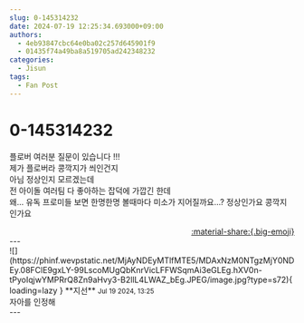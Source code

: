 ```yaml
---
slug: 0-145314232
date: 2024-07-19 12:25:34.693000+09:00
authors:
  - 4eb93847cbc64e0ba02c257d645901f9
  - 01435f74a49ba8a519705ad242348232
categories:
  - Jisun
tags:
  - Fan Post
---
```


# 0-145314232

<div class="post-container" markdown="1">
<div class="content-container md-sidebar__scrollwrap" markdown="1">

플로버 여러분 질문이 있습니다 !!!<br>제가 플로버라 콩깍지가 씌인건지<br>아님 정상인지 모르겠는데<br>전 아이돌 여러팀 다 좋아하는 잡덕에 가깝긴 한데<br>왜... 유독 프로미들 보면 한명한명 볼때마다 미소가 지어질까요...? 정상인가요 콩깍지 인가요

</div>
</div>

<div style="text-align: right;" markdown="1">
<a href="https://weverse.io/fromis9/fanpost/0-145314232" style="text-align: right;">:material-share:{.big-emoji}</a>
</div>
---

<div class="comments-container md-sidebar__scrollwrap" markdown="1">
<div class="comment" markdown="1">
<div class='id-container' markdown="1">
![](https://phinf.wevpstatic.net/MjAyNDEyMTlfMTE5/MDAxNzM0NTgzMjY0NDEy.08FClE9gxLY-99LscoMUgQbKnrVicLFFWSqmAi3eGLEg.hXV0n-tPyoIqjwYMPRrQ8Zn9aHvy3-B2llL4LWAZ_bEg.JPEG/image.jpg?type=s72){ loading=lazy }
**<span class="artist">지선</span>** <small>Jul 19 2024, 13:25</small><br>
</div>
<div class='comment-body' markdown="1">
자아를 인정해
</div>
</div>
</div>
---
